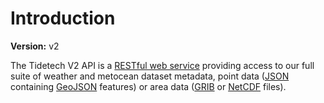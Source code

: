 # Introduction

**Version:** v2

The Tidetech V2 API is a <a href='https://en.wikipedia.org/wiki/Representational_state_transfer'>RESTful web service</a> providing access to our full suite of weather and metocean dataset metadata, point data (<a href='https://www.json.org'>JSON</a> containing <a href='https://tools.ietf.org/html/rfc7946'>GeoJSON</a> features) or area data (<a href='https://en.wikipedia.org/wiki/GRIB'>GRIB</a> or <a href='https://en.wikipedia.org/wiki/NetCDF'>NetCDF</a> files).
